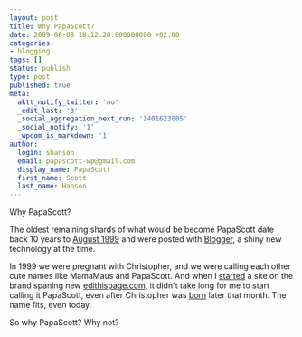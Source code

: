 ```yaml
---
layout: post
title: Why PapaScott?
date: 2009-08-08 18:12:20.000000000 +02:00
categories:
- blogging
tags: []
status: publish
type: post
published: true
meta:
  aktt_notify_twitter: 'no'
  _edit_last: '3'
  _social_aggregation_next_run: '1401623005'
  _social_notify: '1'
  _wpcom_is_markdown: '1'
author:
  login: shanson
  email: papascott-wp@gmail.com
  display_name: PapaScott
  first_name: Scott
  last_name: Hanson
---
```

<p>Why PapaScott?</p>
<p>The oldest remaining shards of what would be become PapaScott date back 10 years to <a href="/blogger99.html">August 1999</a> and were posted with <a href="http://www.blogger.com/">Blogger</a>, a shiny new technology at the time.</p>
<p>In 1999 we were pregnant with Christopher, and we were calling each other cute names like MamaMaus and PapaScott. And when I <a href="http://www.papascott.de/archives/1999/12/05/it-worked/">started</a> a site on the brand spaning new <a href="http://www.scripting.com/davenet/1999/12/08/editthispagecom.html">edithispage.com</a>, it didn't take long for me to start calling it PapaScott, even after Christopher was <a href="http://www.papascott.de/archives/1999/12/27/christopher-ryan-hanson/">born</a> later that month. The name fits, even today.</p>
<p>So why PapaScott? Why not?</p>
